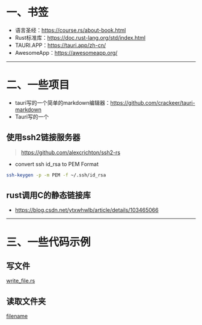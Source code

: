 # 一、书签

- 语言圣经：https://course.rs/about-book.html
- Rust标准库：https://doc.rust-lang.org/std/index.html
- TAURI.APP：https://tauri.app/zh-cn/
- AwesomeApp：https://awesomeapp.org/

----
# 二、一些项目

- tauri写的一个简单的markdown编辑器：https://github.com/crackeer/tauri-markdown
- Tauri写的一个

## 使用ssh2链接服务器
> https://github.com/alexcrichton/ssh2-rs

- convert ssh id_rsa to PEM Format

```sh
ssh-keygen -p -m PEM -f ~/.ssh/id_rsa
```    

## rust调用C的静态链接库
- https://blog.csdn.net/ytxwhwlb/article/details/103465066

----

# 三、一些代码示例

## 写文件
[write_file.rs](sample/write_file.rs ':include :type=code')

## 读取文件夹

[filename](sample/read_dir.rs ':include :type=code')

